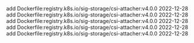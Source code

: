 add Dockerfile:registry.k8s.io/sig-storage/csi-attacher:v4.0.0 2022-12-28
add Dockerfile:registry.k8s.io/sig-storage/csi-attacher:v4.0.0 2022-12-28
add Dockerfile:registry.k8s.io/sig-storage/csi-attacher:v4.0.0 2022-12-28
add Dockerfile:registry.k8s.io/sig-storage/csi-attacher:v4.0.0 2022-12-28
add Dockerfile:registry.k8s.io/sig-storage/csi-attacher:v4.0.0 2022-12-28
